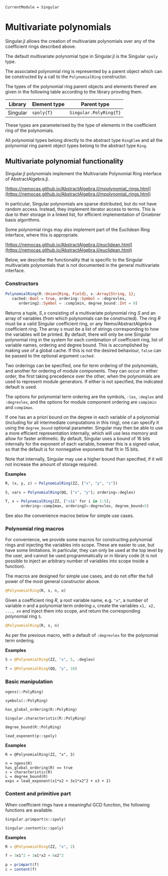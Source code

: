 ```@meta
CurrentModule = Singular
```

# Multivariate polynomials

Singular.jl allows the creation of multivariate polynomials over any of the coefficient
rings described above.

The default multivariate polynomial type in Singular.jl is the Singular `spoly` type.

The associated polynomial ring is represented by a parent object which can be
constructed by a call to the `PolynomialRing` constructor.

The types of the polynomial ring parent objects and elements thereof are given in the
following table according to the library provding them.

 Library        | Element type  | Parent type
----------------|---------------|-----------------------
Singular        | `spoly{T}`    | `Singular.PolyRing{T}`

These types are parameterised by the type of elements in the coefficient ring of the
polynomials.

All polynomial types belong directly to the abstract type `RingElem` and
all the polynomial ring parent object types belong to the abstract type `Ring`.

## Multivariate polynomial functionality

Singular.jl polynomials implement the Multivariate Polynomial Ring interface of
AbstractAlgebra.jl.

[https://nemocas.github.io/AbstractAlgebra.jl/mpolynomial_rings.html](https://nemocas.github.io/AbstractAlgebra.jl/mpolynomial_rings.html)

In particular, Singular polynomials are sparse distributed, but do not have random
access. Instead, they implement iterator access to terms. This is due to their storage
in a linked list, for efficient implementation of Groebner basis algorithms.

Some polynomial rings may also implement part of the Euclidean Ring interface, where
this is appropriate.

[https://nemocas.github.io/AbstractAlgebra.jl/euclidean.html](https://nemocas.github.io/AbstractAlgebra.jl/euclidean.html)

Below, we describe the functionality that is specific to the Singular multivariate 
polynomials that is not documented in the general multivariate interface.

### Constructors

```julia
PolynomialRing(R::Union{Ring, Field}, s::Array{String, 1};
   cached::Bool = true, ordering::Symbol = :degrevlex,
      ordering2::Symbol = :comp1min, degree_bound::Int = 0)
```

Returns a tuple, $S, x$ consisting of a multivariate polynomial ring $S$ and an array
of variables (from which polynomials can be constructed). The ring $R$ must be a valid
Singular coefficient ring, or any Nemo/AbstractAlgebra coefficient ring. The array $s$
must be a list of strings corresponding to how the variables will be printed. By default,
there will only be one Singular polynomial ring in the system for each combination of
coefficient ring, list of variable names, ordering and degree bound. This is
accomplished by making use of a global cache. If this is not the desired behaviour,
`false` can be passed to the optional argument `cached`. 

Two orderings can be specified, one for term ordering of the polynomials, and another
for ordering of module components. They can occur in either order, the first taking
precedence over the other, when the polynomials are used to represent module generators.
If either is not specified, the indicated default is used.

The options for polynomial term ordering are the symbols, `:lex`, `:deglex` and
`:degrevlex`, and the options for module component ordering are `comp1min` and
`comp1max`.

If one has an a priori bound on the degree in each variable of a polynomial (including
for all intermediate computations in this ring), one can specify it using the
`degree_bound` optional parameter. Singular may then be able to use a more efficient
representation internally, which will use less memory and allow for faster arithmetic.
By default, Singular uses a bound of 16 bits internally for the exponent of each
variable, however this is a signed value, so that the default is for nonnegative
exponents that fit in 15 bits.

Note that internally, Singular may use a higher bound than specified, if it will not
increase the amount of storage required.

**Examples**

```julia
R, (x, y, z) = PolynomialRing(ZZ, ["x", "y", "z"])

S, vars = PolynomialRing(QQ, ["x", "y"]; ordering=:deglex)

T, x = PolynomialRing(ZZ, ["x$i" for i in 1:5];
       ordering=:comp1max, ordering2=:degrevlex, degree_bound=5)
```

See also the convenience macros below for simple use cases.

### Polynomial ring macros

For convenience, we provide some macros for constructing polynomial rings and injecting
the variables into scope. These are easier to use, but have some limitations. In
particular, they can only be used at the top level by the user, and cannot be used
programmatically or in library code (it is not possible to inject an arbitrary number
of variables into scope inside a function).

The macros are designed for simple use cases, and do not offer the full power of the
most general constructor above.

```julia
@PolynomialRing(R, s, n, o)
```

Given a coefficient ring $R$, a root variable name, e.g. `"x"`, a number of variable
$n$ and a polynomial term ordering `o`, create the variables `x1, x2, ..., xn` and
inject them into scope, and return the corresponding polynomial ring `S`.

```julia
@PolynomialRing(R, s, n)
```

As per the previous macro, with a default of `:degrevlex` for the polynomial term
ordering.

**Examples**

```julia
S = @PolynomialRing(ZZ, "x", 5, :deglex)

T = @PolynomialRing(QQ, "y", 10)
```

### Basic manipulation

```@docs
ngens(::PolyRing)
```

```@docs
symbols(::PolyRing)
```

```@docs
has_global_ordering(R::PolyRing)
```

```@docs
Singular.characteristic(R::PolyRing)
```

```@docs
degree_bound(R::PolyRing)
```

```@docs
lead_exponent(p::spoly)
```

**Examples**

```
R = @PolynomialRing(ZZ, "x", 3)

n = ngens(R)
has_global_ordering(R) == true
c = characteristic(R)
L = degree_bound(R)
exps = lead_exponent(x1*x2 + 3x1*x2^2 + x3 + 2)
```

### Content and primitive part

When coefficient rings have a meaningful GCD function, the following functions are
available.

```@docs
Singular.primpart(x::spoly)
```

```@docs
Singular.content(x::spoly)
```

**Examples**

```julia
R = @PolynomialRing(ZZ, "x", 2)

f = 3x1^2 + 3x1*x2 + 6x2^2

p = primpart(f)
c = content(f)
```



